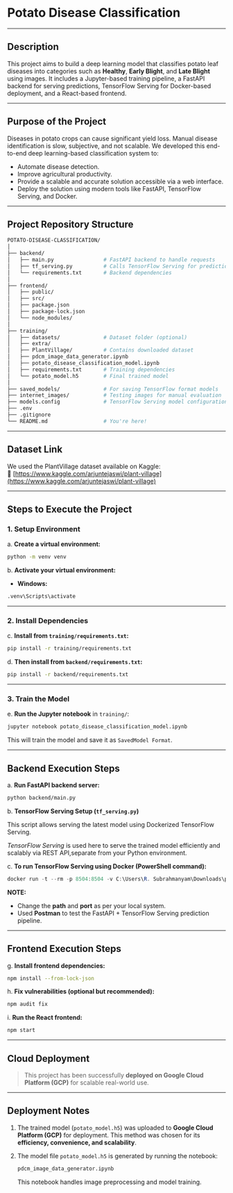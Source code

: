 
# Potato Disease Classification

---

## Description

This project aims to build a deep learning model that classifies potato leaf diseases into categories such as **Healthy**, **Early Blight**, and **Late Blight** using images. It includes a Jupyter-based training pipeline, a FastAPI backend for serving predictions, TensorFlow Serving for Docker-based deployment, and a React-based frontend.

---

## Purpose of the Project

Diseases in potato crops can cause significant yield loss. Manual disease identification is slow, subjective, and not scalable. We developed this end-to-end deep learning-based classification system to:
- Automate disease detection.
- Improve agricultural productivity.
- Provide a scalable and accurate solution accessible via a web interface.
- Deploy the solution using modern tools like FastAPI, TensorFlow Serving, and Docker.

---

## Project Repository Structure

```bash
POTATO-DISEASE-CLASSIFICATION/
│
├── backend/
│   ├── main.py                # FastAPI backend to handle requests
│   ├── tf_serving.py          # Calls TensorFlow Serving for prediction
│   └── requirements.txt       # Backend dependencies
│
├── frontend/
│   ├── public/
│   ├── src/
│   ├── package.json
│   ├── package-lock.json
│   └── node_modules/
│
├── training/
│   ├── datasets/              # Dataset folder (optional)
│   ├── extra/
│   ├── PlantVillage/          # Contains downloaded dataset
│   ├── pdcm_image_data_generator.ipynb
│   ├── potato_disease_classification_model.ipynb
│   ├── requirements.txt       # Training dependencies
│   └── potato_model.h5        # Final trained model
│
├── saved_models/              # For saving TensorFlow format models
├── internet_images/           # Testing images for manual evaluation
├── models.config              # TensorFlow Serving model configuration
├── .env
├── .gitignore
└── README.md                  # You're here!
```

---

## Dataset Link

We used the PlantVillage dataset available on Kaggle:  
🔗 [https://www.kaggle.com/arjuntejaswi/plant-village](https://www.kaggle.com/arjuntejaswi/plant-village)

---

## Steps to Execute the Project

### 1. Setup Environment

a. **Create a virtual environment:**

```bash
python -m venv venv
```

b. **Activate your virtual environment:**

- **Windows:**
```bash
.venv\Scripts\activate
```

---

### 2. Install Dependencies

c. **Install from `training/requirements.txt`:**

```bash
pip install -r training/requirements.txt
```

d. **Then install from `backend/requirements.txt`:**

```bash
pip install -r backend/requirements.txt
```

---

### 3. Train the Model

e. **Run the Jupyter notebook** in `training/`:

```bash
jupyter notebook potato_disease_classification_model.ipynb
```

This will train the model and save it as `SavedModel Format`.

---

## Backend Execution Steps

a. **Run FastAPI backend server:**

```bash
python backend/main.py
```

b. **TensorFlow Serving Setup (`tf_serving.py`)**

This script allows serving the latest model using Dockerized TensorFlow Serving.

*TensorFlow Serving* is used here to serve the trained model efficiently and scalably via REST API,separate from your Python environment.

c. **To run TensorFlow Serving using Docker (PowerShell command):**

```powershell
docker run -t --rm -p 8504:8504 -v C:\Users\R. Subrahmanyam\Downloads\potato-disease-classification-main:/potato-disease-classification tensorflow/serving --rest_api_port=8504 --model_config_file=/potato-disease-classification/models.config
```

**NOTE:**
- Change the **path** and **port** as per your local system.
- Used **Postman** to test the FastAPI + TensorFlow Serving prediction pipeline.

---

## Frontend Execution Steps

g. **Install frontend dependencies:**

```bash
npm install --from-lock-json
```

h. **Fix vulnerabilities (optional but recommended):**

```bash
npm audit fix
```

i. **Run the React frontend:**

```bash
npm start
```

---

## Cloud Deployment

> This project has been successfully **deployed on Google Cloud Platform (GCP)** for scalable real-world use.

---

## Deployment Notes

1. The trained model (`potato_model.h5`) was uploaded to **Google Cloud Platform (GCP)** for deployment. This method was chosen for its **efficiency, convenience, and scalability**.

2. The model file `potato_model.h5` is generated by running the notebook:
   ```bash
   pdcm_image_data_generator.ipynb
   ```
   This notebook handles image preprocessing and model training.
